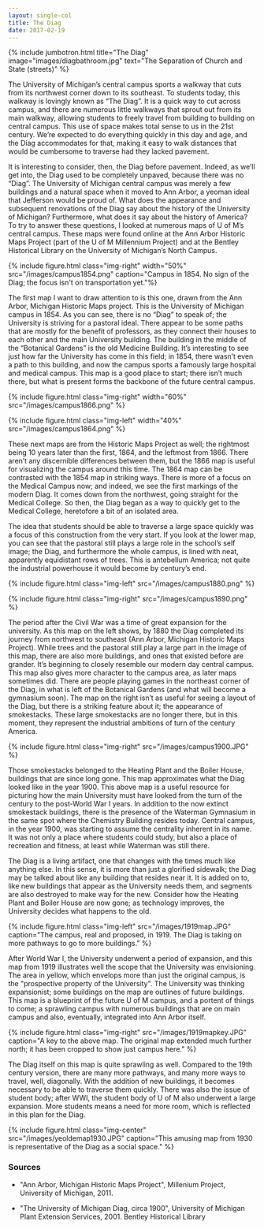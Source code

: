 ```yaml
---
layout: single-col
title: The Diag
date: 2017-02-19
---
```

{% include jumbotron.html
title="The Diag"
image="images/diagbathroom.jpg"
text="The Separation of Church and State (streets)" %}

The University of Michigan’s central campus sports a walkway that cuts from its northwest corner down to its southeast. To students today, this walkway is lovingly known as “The Diag”. It is a quick way to cut across campus, and there are numerous little walkways that sprout out from its main walkway, allowing students to freely travel from building to building on central campus. This use of space makes total sense to us in the 21st century. We’re expected to do everything quickly in this day and age, and the Diag accommodates for that, making it easy to walk distances that would be cumbersome to traverse had they lacked pavement.

It is interesting to consider, then, the Diag before pavement. Indeed, as we’ll get into, the Diag used to be completely unpaved, because there was no “Diag”. The University of Michigan central campus was merely a few buildings and a natural space when it moved to Ann Arbor, a yeoman ideal that Jefferson would be proud of. What does the appearance and subsequent renovations of the Diag say about the history of the University of Michigan? Furthermore, what does it say about the history of America? To try to answer these questions, I looked at numerous maps of U of M’s central campus. These maps were found online at the Ann Arbor Historic Maps Project (part of the U of M Millennium Project) and at the Bentley Historical Library on the University of Michigan’s North Campus.

 {% include figure.html class="img-right" width="50%" src="/images/campus1854.png" caption="Campus in 1854. No sign of the Diag; the focus isn't on transportation yet."%}

The first map I want to draw attention to is this one, drawn from the Ann Arbor, Michigan Historic Maps project. This is the University of Michigan campus in 1854. As you can see, there is no “Diag” to speak of; the University is striving for a pastoral ideal. There appear to be some paths that are mostly for the benefit of professors, as they connect their houses to each other and the main University building. The building in the middle of the “Botanical Gardens” is the old Medicine Building. It’s interesting to see just how far the University has come in this field; in 1854, there wasn’t even a path to this building, and now the campus sports a famously large hospital and medical campus. This map is a good place to start; there isn’t much there, but what is present forms the backbone of the future central campus.

 {% include figure.html class="img-right" width="60%" src="/images/campus1866.png" %}

 {% include figure.html class="img-left" width="40%" src="/images/campus1864.png" %}

These next maps are from the Historic Maps Project as well; the rightmost being 10 years later than the first, 1864, and the leftmost from 1866. There aren’t any discernible differences between them, but the 1866 map is useful for visualizing the campus around this time. The 1864 map can be contrasted with the 1854 map in striking ways. There is more of a focus on the Medical Campus now; and indeed, we see the first markings of the modern Diag. It comes down from the northwest, going straight for the Medical College. So then, the Diag began as a way to quickly get to the Medical College, heretofore a bit of an isolated area.

The idea that students should be able to traverse a large space quickly was a focus of this construction from the very start. If you look at the lower map, you can see that the pastoral still plays a large role in the school’s self image; the Diag, and furthermore the whole campus, is lined with neat, apparently equidistant rows of trees. This is antebellum America; not quite the industrial powerhouse it would become by century’s end.

 {% include figure.html class="img-left" src="/images/campus1880.png" %}
 
 {% include figure.html class="img-right" src="/images/campus1890.png" %}

The period after the Civil War was a time of great expansion for the university. As this map on the left shows, by 1880 the Diag completed its journey from northwest to southeast (Ann Arbor, Michigan Historic Maps Project). While trees and the pastoral still play a large part in the image of this map, there are also more buildings, and ones that existed before are grander. It’s beginning to closely resemble our modern day central campus. This map also gives more character to the campus area, as later maps sometimes did. There are people playing games in the northeast corner of the Diag, in what is left of the Botanical Gardens (and what will become a gymnasium soon). The map on the right isn’t as useful for seeing a layout of the Diag, but there is a striking feature about it; the appearance of smokestacks. These large smokestacks are no longer there, but in this moment, they represent the industrial ambitions of turn of the century America.

 {% include figure.html class="img-right" src="/images/campus1900.JPG" %}

Those smokestacks belonged to the Heating Plant and the Boiler House, buildings that are since long gone. This map approximates what the Diag looked like in the year 1900. This above map is a useful resource for picturing how the main University must have looked from the turn of the century to the post-World War I years. In addition to the now extinct smokestack buildings, there is the presence of the Waterman Gymnasium in the same spot where the Chemistry Building resides today. Central campus, in the year 1900, was starting to assume the centrality inherent in its name. It was not only a place where students could study, but also a place of recreation and fitness, at least while Waterman was still there. 

The Diag is a living artifact, one that changes with the times much like anything else. In this sense, it is more than just a glorified sidewalk; the Diag may be talked about like any building that resides near it. It is added on to, like new buildings that appear as the University needs them, and segments are also destroyed to make way for the new. Consider how the Heating Plant and Boiler House are now gone; as technology improves, the University decides what happens to the old.

{% include figure.html class="img-left" src="/images/1919map.JPG" caption="The campus, real and proposed, in 1919. The Diag is taking on more pathways to go to more buildings." %}

After World War I, the University underwent a period of expansion, and this map from 1919 illustrates well the scope that the University was envisioning. The area in yellow, which envelops more than just the original campus, is the "prospective property of the University". The University was thinking expansionist; some buildings on the map are outlines of future buildings. This map is a blueprint of the future U of M campus, and a portent of things to come; a sprawling campus with numerous buildings that are on main campus and also, eventually, integrated into Ann Arbor itself. 

{% include figure.html class="img-right" src="/images/1919mapkey.JPG" caption="A key to the above map. The original map extended much further north; it has been cropped to show just campus here." %}

The Diag itself on this map is quite sprawling as well. Compared to the 19th century version, there are many more pathways, and many more ways to travel, well, diagonally. With the addition of new buildings, it becomes necessary to be able to traverse them quickly. There was also the issue of student body; after WWI, the student body of U of M also underwent a large expansion. More students means a need for more room, which is reflected in this plan for the Diag.

{% include figure.html class="img-center" src="/images/yeoldemap1930.JPG" caption="This amusing map from 1930 is representative of the Diag as a social space." %}

### Sources

- "Ann Arbor, Michigan Historic Maps Project", Millenium Project, University of Michigan, 2011. 

- "The University of Michigan Diag, circa 1900", University of Michigan Plant Extension Services, 2001. Bentley Historical Library


 
